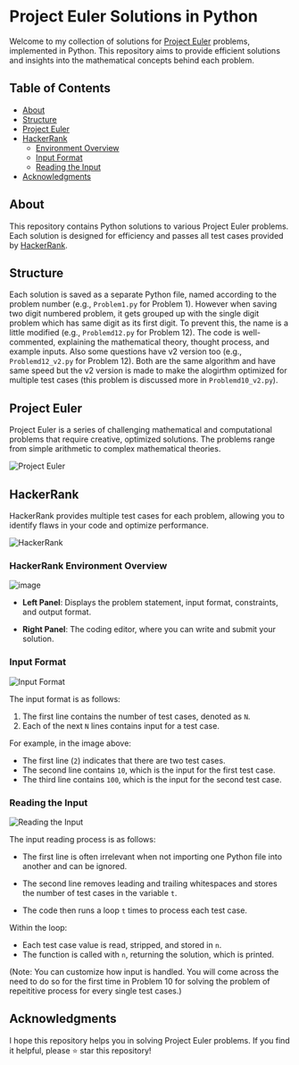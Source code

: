 # Project Euler Solutions in Python

Welcome to my collection of solutions for [Project Euler](https://projecteuler.net/) problems, implemented in Python. This repository aims to provide efficient solutions and insights into the mathematical concepts behind each problem.


## Table of Contents

- [About](#about)
- [Structure](#structure)
- [Project Euler](#project-euler)
- [HackerRank](#hackerrank)
  - [Environment Overview](#hackerrank-environment-overview)
  - [Input Format](#input-format)
  - [Reading the Input](#reading-the-input)
- [Acknowledgments](#acknowledgments)


## About

This repository contains Python solutions to various Project Euler problems. Each solution is designed for efficiency and passes all test cases provided by [HackerRank](https://www.hackerrank.com/).


## Structure

Each solution is saved as a separate Python file, named according to the problem number (e.g., `Problem1.py` for Problem 1). However when saving two digit numbered problem, it gets grouped up with the single digit problem which has same digit as its first digit. To prevent this, the name is a little modified (e.g., `Problemd12.py` for Problem 12). The code is well-commented, explaining the mathematical theory, thought process, and example inputs. Also some questions have v2 version too (e.g., `Problemd12_v2.py` for Problem 12). Both are the same algorithm and have same speed but the v2 version is made to make the alogirthm optimized for multiple test cases (this problem is discussed more in `Problemd10_v2.py`). 


## Project Euler

Project Euler is a series of challenging mathematical and computational problems that require creative, optimized solutions. The problems range from simple arithmetic to complex mathematical theories.

![Project Euler](https://github.com/user-attachments/assets/14ae4943-445e-4e90-b650-99253c35fa70)


## HackerRank

HackerRank provides multiple test cases for each problem, allowing you to identify flaws in your code and optimize performance.

![HackerRank](https://github.com/user-attachments/assets/88f68ad8-1589-427f-8589-b8af6f4e9af4)


### HackerRank Environment Overview

![image](https://github.com/user-attachments/assets/263c3130-b6ae-496b-a9a6-13cf62fa8347)

- **Left Panel**: Displays the problem statement, input format, constraints, and output format.

- **Right Panel**: The coding editor, where you can write and submit your solution.


### Input Format

![Input Format](https://github.com/user-attachments/assets/14015c22-d93b-4a39-9acd-24a9c45fbd99)

The input format is as follows:

1. The first line contains the number of test cases, denoted as `N`.
2. Each of the next `N` lines contains input for a test case.

For example, in the image above:
- The first line (`2`) indicates that there are two test cases.
- The second line contains `10`, which is the input for the first test case.
- The third line contains `100`, which is the input for the second test case.


### Reading the Input

![Reading the Input](https://github.com/user-attachments/assets/eb0dcf13-e12d-44be-adc9-bbba45555504)

The input reading process is as follows:

- The first line is often irrelevant when not importing one Python file into another and can be ignored.

- The second line removes leading and trailing whitespaces and stores the number of test cases in the variable `t`.

- The code then runs a loop `t` times to process each test case.

Within the loop:
- Each test case value is read, stripped, and stored in `n`.
- The function is called with `n`, returning the solution, which is printed.

(Note: You can customize how input is handled. You will come across the need to do so for the first time in Problem 10 for solving the problem of repeititive process for every single test cases.)


## Acknowledgments

I hope this repository helps you in solving Project Euler problems. If you find it helpful, please ⭐ star this repository!
